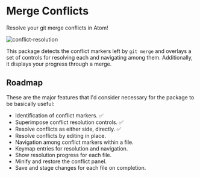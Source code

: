# Merge Conflicts

Resolve your git merge conflicts in Atom!

![conflict-resolution](https://f.cloud.github.com/assets/17565/2366627/44eb8c8a-a713-11e3-8372-cf103012fd7a.gif)

This package detects the conflict markers left by `git merge` and overlays a set of controls for resolving each and navigating among them. Additionally, it displays your progress through a merge.

## Roadmap

These are the major features that I'd consider necessary for the package to be basically useful:

 * Identification of conflict markers. :white_check_mark:
 * Superimpose conflict resolution controls. :white_check_mark:
 * Resolve conflicts as either side, directly. :white_check_mark:
 * Resolve conflicts by editing in place.
 * Navigation among conflict markers within a file.
 * Keymap entries for resolution and navigation.
 * Show resolution progress for each file.
 * Minify and restore the conflict panel.
 * Save and stage changes for each file on completion.
